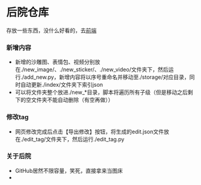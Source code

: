 # 后院仓库
存放一些东西，没什么好看的，去[前端](https://github.com/umas2022/backyard_lite)



### 新增内容
- 新增的沙雕图、表情包、视频分别放在./new_image/、./new_sticker/、./new_video/文件夹下，然后运行./add_new.py，新增内容将以序号重命名并移动至./storage/对应目录，同时自动更新./index/文件夹下索引json
- 可以将文件夹整个放进./new_*目录，脚本将遍历所有子级（但是移动之后剩下的空文件夹不能自动删除（有空再做））

### 修改tag
- 网页修改完成后点击【导出修改】按钮，将生成的edit.json文件放在./edit_tag/文件夹下，然后运行./edit_tag.py



### 关于后院
- GitHub居然不限容量，笑死，直接拿来当图床
- 